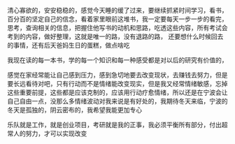 清心寡欲的，安安稳稳的，感觉今天睡的缓了过来，要继续抓紧时间学习，看书，百分百的坚定自己的信念，看着家里眼前这堆书，我一定要每天一步一步的看完，思考，查询相关的信息，把握住他写书的动机和思路，吃透这些内容，所有考试会考到的内容，做好整理，这就是唯一的路，没有退路的路，
还要想什么时候回去的事情，还有后天爸妈生日的蛋糕，做点啥吃

我现在读的每一本书，学的每一个知识和每一种感受都是对以后的研究有价值的，

感觉在家经常能让自己感到压力，感到急切地要去改变现状，去赚钱去努力，但是要长远看待对吧，只有行动而不是情绪能改变现实，但是我又经常情绪敏感，忘掉这些重要前提，这些都是应该克制的，应该用行动疗愈情绪，所以还是在宁波会让自己自由一点，没那么多情绪波动对我来说是有好处的，我期待冬天来临，宁波的冬天是孤独的，阴云密布的，我希望我能更加专心

乐队就是工作，就是创业项目，考研就是我的正事，我必须平衡所有部分，付出超常人的努力，才可以实现改变